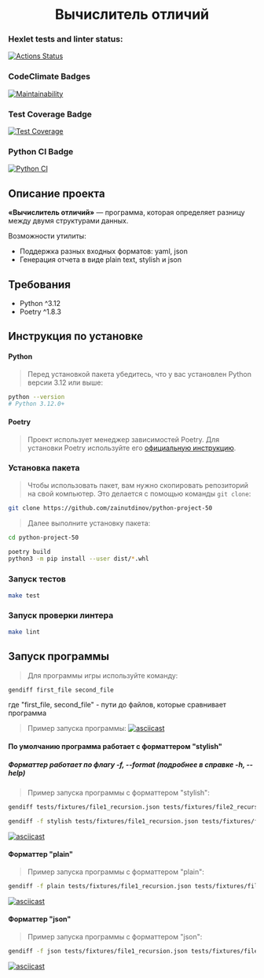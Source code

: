 <div align="center">
<h1>Вычислитель отличий</h1>
</div>


### Hexlet tests and linter status:
[![Actions Status](https://github.com/zainutdinov/python-project-50/actions/workflows/hexlet-check.yml/badge.svg)](https://github.com/zainutdinov/python-project-50/actions)

### CodeClimate Badges
[![Maintainability](https://api.codeclimate.com/v1/badges/0abd02f71d6a9cbb2ddb/maintainability)](https://codeclimate.com/github/zainutdinov/python-project-50/maintainability)

### Test Coverage Badge
[![Test Coverage](https://api.codeclimate.com/v1/badges/0abd02f71d6a9cbb2ddb/test_coverage)](https://codeclimate.com/github/zainutdinov/python-project-50/test_coverage)

### Python CI Badge
[![Python CI](https://github.com/zainutdinov/python-project-50/actions/workflows/pyci.yml/badge.svg)](https://github.com/zainutdinov/python-project-50/actions/workflows/pyci.yml)


## Описание проекта

**«Вычислитель отличий»** — программа, которая определяет разницу между двумя структурами данных.

Возможности утилиты:

- Поддержка разных входных форматов: yaml, json
- Генерация отчета в виде plain text, stylish и json

## Требования

- Python ^3.12
- Poetry ^1.8.3

## Инструкция по установке

#### Python

> Перед установкой пакета убедитесь, что у вас установлен Python версии 3.12 или выше:

```bash
python --version
# Python 3.12.0+
```
#### Poetry

> Проект использует менеджер зависимостей Poetry. Для установки Poetry используйте его [официальную инструкцию](https://python-poetry.org/docs/#installation).


### Установка пакета

> Чтобы использовать пакет, вам нужно скопировать репозиторий на свой компьютер. Это делается с помощью команды ``git clone``:

```bash
git clone https://github.com/zainutdinov/python-project-50
```

> Далее выполните установку пакета:

```bash
cd python-project-50
```

```bash
poetry build
python3 -m pip install --user dist/*.whl
```


### Запуск тестов

```bash
make test
```

### Запуск проверки линтера

```bash
make lint
```


## Запуск программы

> Для программы игры используйте команду:
```bash
gendiff first_file second_file
```
где "first_file, second_file" - пути до файлов, которые сравнивает программа

> Пример запуска программы:
[![asciicast](https://asciinema.org/a/g5KTE8N8itQsD6NWkPT62CB7x.svg)](https://asciinema.org/a/g5KTE8N8itQsD6NWkPT62CB7x)


#### По умолчанию программа работает с форматтером "stylish"
##### Форматтер работает по флагу -f, --format (подробнее в справке -h, --help)

> Пример запуска программы с форматтером "stylish":
```bash
gendiff tests/fixtures/file1_recursion.json tests/fixtures/file2_recursion.json
```
```bash
gendiff -f stylish tests/fixtures/file1_recursion.json tests/fixtures/file2_recursion.json
```
[![asciicast](https://asciinema.org/a/MA3g6HDYnF2ASaARjW5jEo24g.svg)](https://asciinema.org/a/MA3g6HDYnF2ASaARjW5jEo24g)


#### Форматтер "plain"

> Пример запуска программы с форматтером "plain":
```bash
gendiff -f plain tests/fixtures/file1_recursion.json tests/fixtures/file2_recursion.json
```
[![asciicast](https://asciinema.org/a/4eAk4MM1scGFaCIYy6N0NTXKF.svg)](https://asciinema.org/a/4eAk4MM1scGFaCIYy6N0NTXKF)


#### Форматтер "json"

> Пример запуска программы с форматтером "json":
```bash
gendiff -f json tests/fixtures/file1_recursion.json tests/fixtures/file2_recursion.json
```
[![asciicast](https://asciinema.org/a/HDvF4krQDdZKu3EjS5b48nnnn.svg)](https://asciinema.org/a/HDvF4krQDdZKu3EjS5b48nnnn)